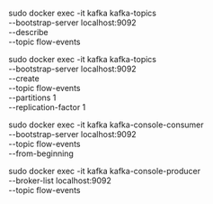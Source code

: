 <!-- Test Health -->
sudo docker exec -it kafka kafka-topics \
  --bootstrap-server localhost:9092 \
  --describe \
  --topic flow-events

<!-- Create topic  -->
sudo docker exec -it kafka kafka-topics \
  --bootstrap-server localhost:9092 \
  --create \
  --topic flow-events \
  --partitions 1 \
  --replication-factor 1

<!-- Consume -->
sudo docker exec -it kafka kafka-console-consumer \
  --bootstrap-server localhost:9092 \
  --topic flow-events \
  --from-beginning

<!-- publish -->
sudo docker exec -it kafka kafka-console-producer \
  --broker-list localhost:9092 \
  --topic flow-events


